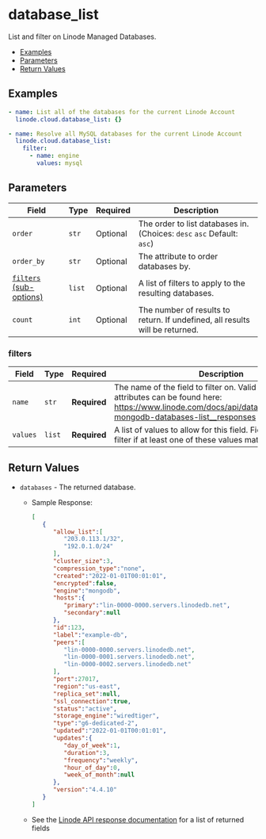# database_list

List and filter on Linode Managed Databases.


- [Examples](#examples)
- [Parameters](#parameters)
- [Return Values](#return-values)

## Examples

```yaml
- name: List all of the databases for the current Linode Account
  linode.cloud.database_list: {}
```

```yaml
- name: Resolve all MySQL databases for the current Linode Account
  linode.cloud.database_list:
    filter:
      - name: engine
        values: mysql
```










## Parameters

| Field     | Type | Required | Description                                                                  |
|-----------|------|----------|------------------------------------------------------------------------------|
| `order` | `str` | Optional | The order to list databases in.  (Choices:  `desc`  `asc` Default: `asc`) |
| `order_by` | `str` | Optional | The attribute to order databases by.   |
| [`filters` (sub-options)](#filters) | `list` | Optional | A list of filters to apply to the resulting databases.   |
| `count` | `int` | Optional | The number of results to return. If undefined, all results will be returned.   |





### filters

| Field     | Type | Required | Description                                                                  |
|-----------|------|----------|------------------------------------------------------------------------------|
| `name` | `str` | **Required** | The name of the field to filter on. Valid filterable attributes can be found here: https://www.linode.com/docs/api/databases/#managed-mongodb-databases-list__responses   |
| `values` | `list` | **Required** | A list of values to allow for this field. Fields will pass this filter if at least one of these values matches.   |






## Return Values

- `databases` - The returned database.

    - Sample Response:
        ```json
        [
           {
              "allow_list":[
                 "203.0.113.1/32",
                 "192.0.1.0/24"
              ],
              "cluster_size":3,
              "compression_type":"none",
              "created":"2022-01-01T00:01:01",
              "encrypted":false,
              "engine":"mongodb",
              "hosts":{
                 "primary":"lin-0000-0000.servers.linodedb.net",
                 "secondary":null
              },
              "id":123,
              "label":"example-db",
              "peers":[
                 "lin-0000-0000.servers.linodedb.net",
                 "lin-0000-0001.servers.linodedb.net",
                 "lin-0000-0002.servers.linodedb.net"
              ],
              "port":27017,
              "region":"us-east",
              "replica_set":null,
              "ssl_connection":true,
              "status":"active",
              "storage_engine":"wiredtiger",
              "type":"g6-dedicated-2",
              "updated":"2022-01-01T00:01:01",
              "updates":{
                 "day_of_week":1,
                 "duration":3,
                 "frequency":"weekly",
                 "hour_of_day":0,
                 "week_of_month":null
              },
              "version":"4.4.10"
           }
        ]
        ```
    - See the [Linode API response documentation](https://www.linode.com/docs/api/databases/#managed-databases-list-all__response-samples) for a list of returned fields



